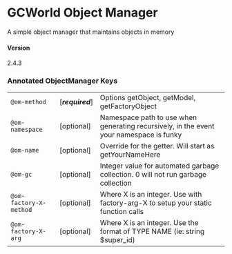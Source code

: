 # GCWorld Object Manager

A simple object manager that maintains objects in memory

#### Version
2.4.3



### Annotated ObjectManager Keys

|                          |                  |                                                                                         |
|--------------------------|------------------|-----------------------------------------------------------------------------------------|
| ``@om-method``           | [***required***] | Options getObject, getModel, getFactoryObject                                           |
| ``@om-namespace``        | [optional]       | Namespace path to use when generating recursively, in the event your namespace is funky |
| ``@om-name``             | [optional]       | Override for the getter. Will start as getYourNameHere                                  |
| ``@om-gc``               | [optional]       | Integer value for automated garbage collection. 0 will not run garbage collection       |
| ``@om-factory-X-method`` | [optional]       | Where X is an integer.  Use with factory-arg-X to setup your static function calls      |
| ``@om-factory-X-arg``    | [optional]       | Where X is an integer.  Use the format of TYPE NAME (ie: string $super_id)              |   

